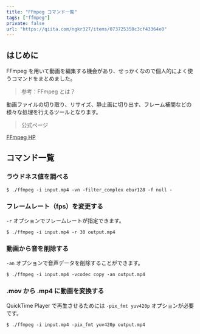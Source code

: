 ```yaml
---
title: "FFmpeg コマンド一覧"
tags: ["ffmpeg"]
private: false
url: "https://qiita.com/ngkr327/items/073725350c3cf43364e0"
---
```


## はじめに

FFmpeg を用いて動画を編集する機会があり、せっかくなので個人的によく使うコマンドをまとめました。

> 参考：FFmpeg とは？

動画ファイルの切り取り、リサイズ、静止画に切り出す、フレーム補間などの様々な処理を行えるツールとなります。

> 公式ページ

[FFmpeg HP](http://ffmpeg.org/)

## コマンド一覧

### ラウドネス値を調べる

```
$ ./ffmpeg -i input.mp4 -vn -filter_complex ebur128 -f null -
```

### フレームレート（fps）を変更する

`-r` オプションでフレームレートが指定できます。

```
$ ./ffmpeg -i input.mp4 -r 30 output.mp4
```

### 動画から音を削除する

`-an` オプションで音声データを削除することができます。

```
$ ./ffmpeg -i input.mp4 -vcodec copy -an output.mp4
```

### .mov から .mp4 に動画を変換する

QuickTime Player で再生させるためには `-pix_fmt yuv420p` オプションが必要です。

```
$ ./ffmpeg -i input.mp4 -pix_fmt yuv420p output.mp4
```
